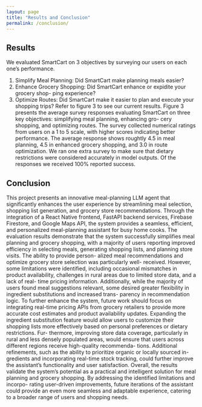 ```yaml
---
layout: page
title: "Results and Conclusion"
permalink: /conclusion/
---
```


## Results
We evaluated SmartCart on 3 objectives by surveying our users on each one’s performance.
1. Simplify Meal Planning: Did SmartCart make planning meals easier?
2. Enhance Grocery Shopping: Did SmartCart enhance or expidite your grocery shop-
ping experience?
3. Optimize Routes: Did SmartCart make it easier to plan and execute your shopping
trips?
Refer to figure 3 to see our current results. Figure 3 presents the average survey responses
evaluating SmartCart on three key objectives: simplifying meal planning, enhancing gro-
cery shopping, and optimizing routes. The survey collected numerical ratings from users
on a 1 to 5 scale, with higher scores indicating better performance. The average response
shows roughtly 4.5 in meal planning, 4.5 in enhanced grocery shopping, and 3.0 in route
optimization.
We ran one extra survey to make sure that dietary restrictions were considered accurately
in model outputs. Of the responses we received 100% reported success.


## Conclusion

This project presents an innovative meal-planning LLM agent that significantly enhances the
user experience by streamlining meal selection, shopping list generation, and grocery store
recommendations. Through the integration of a React Native frontend, FastAPI backend
services, Firebase Firestore, and Google Maps API, the system provides a seamless, efficient,
and personalized meal-planning assistant for busy home cooks.
The evaluation results demonstrate that the system successfully simplifies meal planning
and grocery shopping, with a majority of users reporting improved efficiency in selecting
meals, generating shopping lists, and planning store visits. The ability to provide person-
alized meal recommendations and optimize grocery store selection was particularly well-
received. However, some limitations were identified, including occasional mismatches in
product availability, challenges in rural areas due to limited store data, and a lack of real-
time pricing information. Additionally, while the majority of users found meal suggestions
relevant, some desired greater flexibility in ingredient substitutions and increased trans-
parency in recommendation logic.
To further enhance the system, future work should focus on integrating real-time pricing
APIs from grocery retailers to provide more accurate cost estimates and product availability
updates. Expanding the ingredient substitution feature would allow users to customize their
shopping lists more effectively based on personal preferences or dietary restrictions. Fur-
thermore, improving store data coverage, particularly in rural and less densely populated
areas, would ensure that users across different regions receive high-quality recommenda-
tions. Additional refinements, such as the ability to prioritize organic or locally sourced in-
gredients and incorporating real-time stock tracking, could further improve the assistant’s
functionality and user satisfaction.
Overall, the results validate the system’s potential as a practical and intelligent solution for
meal planning and grocery shopping. By addressing the identified limitations and incorpo-
rating user-driven improvements, future iterations of the assistant could provide an even
more seamless and adaptable experience, catering to a broader range of users and shopping
needs.